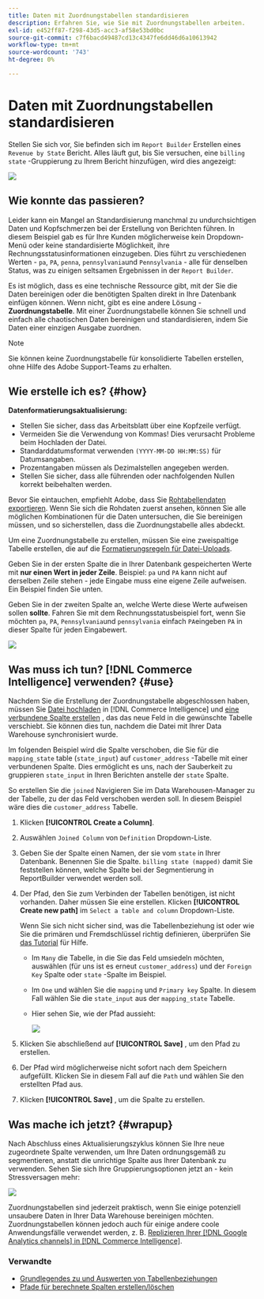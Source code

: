 ```yaml
---
title: Daten mit Zuordnungstabellen standardisieren
description: Erfahren Sie, wie Sie mit Zuordnungstabellen arbeiten.
exl-id: e452ff87-f298-43d5-acc3-af58e53bd0bc
source-git-commit: c7f6bacd49487cd13c4347fe6dd46d6a10613942
workflow-type: tm+mt
source-wordcount: '743'
ht-degree: 0%

---
```


# Daten mit Zuordnungstabellen standardisieren

Stellen Sie sich vor, Sie befinden sich im `Report Builder` Erstellen eines `Revenue by State` Bericht. Alles läuft gut, bis Sie versuchen, eine `billing state` -Gruppierung zu Ihrem Bericht hinzufügen, wird dies angezeigt:

![](../../assets/Messy_State_Segments.png)

## Wie konnte das passieren?

Leider kann ein Mangel an Standardisierung manchmal zu undurchsichtigen Daten und Kopfschmerzen bei der Erstellung von Berichten führen. In diesem Beispiel gab es für Ihre Kunden möglicherweise kein Dropdown-Menü oder keine standardisierte Möglichkeit, ihre Rechnungsstatusinformationen einzugeben. Dies führt zu verschiedenen Werten - `pa`, `PA`, `penna`, `pennsylvania`und `Pennsylvania` - alle für denselben Status, was zu einigen seltsamen Ergebnissen in der `Report Builder`.

Es ist möglich, dass es eine technische Ressource gibt, mit der Sie die Daten bereinigen oder die benötigten Spalten direkt in Ihre Datenbank einfügen können. Wenn nicht, gibt es eine andere Lösung - **Zuordnungstabelle**. Mit einer Zuordnungstabelle können Sie schnell und einfach alle chaotischen Daten bereinigen und standardisieren, indem Sie Daten einer einzigen Ausgabe zuordnen.

>[!NOTE]
>
>Sie können keine Zuordnungstabelle für konsolidierte Tabellen erstellen, ohne Hilfe des Adobe Support-Teams zu erhalten.

## Wie erstelle ich es? {#how}

**Datenformatierungsaktualisierung:**

* Stellen Sie sicher, dass das Arbeitsblatt über eine Kopfzeile verfügt.
* Vermeiden Sie die Verwendung von Kommas! Dies verursacht Probleme beim Hochladen der Datei.
* Standarddatumsformat verwenden `(YYYY-MM-DD HH:MM:SS)` für Datumsangaben.
* Prozentangaben müssen als Dezimalstellen angegeben werden.
* Stellen Sie sicher, dass alle führenden oder nachfolgenden Nullen korrekt beibehalten werden.

Bevor Sie eintauchen, empfiehlt Adobe, dass Sie [Rohtabellendaten exportieren](../../tutorials/export-raw-data.md). Wenn Sie sich die Rohdaten zuerst ansehen, können Sie alle möglichen Kombinationen für die Daten untersuchen, die Sie bereinigen müssen, und so sicherstellen, dass die Zuordnungstabelle alles abdeckt.

Um eine Zuordnungstabelle zu erstellen, müssen Sie eine zweispaltige Tabelle erstellen, die auf die [Formatierungsregeln für Datei-Uploads](../../data-analyst/importing-data/connecting-data/using-file-uploader.md).

Geben Sie in der ersten Spalte die in Ihrer Datenbank gespeicherten Werte mit **nur einen Wert in jeder Zeile**. Beispiel: `pa` und `PA` kann nicht auf derselben Zeile stehen - jede Eingabe muss eine eigene Zeile aufweisen. Ein Beispiel finden Sie unten.

Geben Sie in der zweiten Spalte an, welche Werte diese Werte aufweisen sollen **sollte**. Fahren Sie mit dem Rechnungsstatusbeispiel fort, wenn Sie möchten `pa`, `PA`, `Pennsylvania`und `pennsylvania` einfach `PA`eingeben `PA` in dieser Spalte für jeden Eingabewert.

![](../../assets/Mapping_table_examples.jpg)

## Was muss ich tun? [!DNL Commerce Intelligence] verwenden? {#use}

Nachdem Sie die Erstellung der Zuordnungstabelle abgeschlossen haben, müssen Sie [Datei hochladen](../../data-analyst/importing-data/connecting-data/using-file-uploader.md) in [!DNL Commerce Intelligence] und [eine verbundene Spalte erstellen](../../data-analyst/data-warehouse-mgr/calc-column-types.md) , das das neue Feld in die gewünschte Tabelle verschiebt. Sie können dies tun, nachdem die Datei mit Ihrer Data Warehouse synchronisiert wurde.

Im folgenden Beispiel wird die Spalte verschoben, die Sie für die `mapping_state` table (`state_input`) auf `customer_address` -Tabelle mit einer verbundenen Spalte. Dies ermöglicht es uns, nach der Sauberkeit zu gruppieren `state_input` in Ihren Berichten anstelle der `state` Spalte.

So erstellen Sie die `joined` Navigieren Sie im Data Warehousen-Manager zu der Tabelle, zu der das Feld verschoben werden soll. In diesem Beispiel wäre dies die `customer_address` Tabelle.

1. Klicken **[!UICONTROL Create a Column]**.
1. Auswählen `Joined Column` von `Definition` Dropdown-Liste.
1. Geben Sie der Spalte einen Namen, der sie vom `state` in Ihrer Datenbank. Benennen Sie die Spalte. `billing state (mapped)` damit Sie feststellen können, welche Spalte bei der Segmentierung in ReportBuilder verwendet werden soll.
1. Der Pfad, den Sie zum Verbinden der Tabellen benötigen, ist nicht vorhanden. Daher müssen Sie eine erstellen. Klicken **[!UICONTROL Create new path]**  im `Select a table and column` Dropdown-Liste.

   Wenn Sie sich nicht sicher sind, was die Tabellenbeziehung ist oder wie Sie die primären und Fremdschlüssel richtig definieren, überprüfen Sie [das Tutorial](../../data-analyst/data-warehouse-mgr/create-paths-calc-columns.md) für Hilfe.

   * Im `Many` die Tabelle, in die Sie das Feld umsiedeln möchten, auswählen (für uns ist es erneut `customer_address`) und der `Foreign Key` Spalte oder `state` -Spalte im Beispiel.
   * Im `One` und wählen Sie die `mapping` und `Primary key` Spalte. In diesem Fall wählen Sie die `state_input` aus der `mapping_state` Tabelle.
   * Hier sehen Sie, wie der Pfad aussieht:

      ![](../../assets/State_Mapping_Path.png)

1. Klicken Sie abschließend auf **[!UICONTROL Save]** , um den Pfad zu erstellen.
1. Der Pfad wird möglicherweise nicht sofort nach dem Speichern aufgefüllt. Klicken Sie in diesem Fall auf die `Path` und wählen Sie den erstellten Pfad aus.
1. Klicken **[!UICONTROL Save]** , um die Spalte zu erstellen.

## Was mache ich jetzt? {#wrapup}

Nach Abschluss eines Aktualisierungszyklus können Sie Ihre neue zugeordnete Spalte verwenden, um Ihre Daten ordnungsgemäß zu segmentieren, anstatt die unrichtige Spalte aus Ihrer Datenbank zu verwenden. Sehen Sie sich Ihre Gruppierungsoptionen jetzt an - kein Stressversagen mehr:

![](../../assets/Clean_State_Segments.png)

Zuordnungstabellen sind jederzeit praktisch, wenn Sie einige potenziell unsaubere Daten in Ihrer Data Warehouse bereinigen möchten. Zuordnungstabellen können jedoch auch für einige andere coole Anwendungsfälle verwendet werden, z. B. [Replizieren Ihrer [!DNL Google Analytics channels] in [!DNL Commerce Intelligence]](../data-warehouse-mgr/rep-google-analytics-channels.md).

### Verwandte

* [Grundlegendes zu und Auswerten von Tabellenbeziehungen](../data-warehouse-mgr/table-relationships.md)
* [Pfade für berechnete Spalten erstellen/löschen](../data-warehouse-mgr/create-paths-calc-columns.md)
